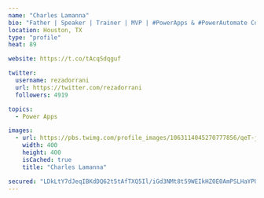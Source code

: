 ```yaml
---
name: "Charles Lamanna"
bio: "Father | Speaker | Trainer | MVP | #PowerApps & #PowerAutomate Community Super User | YouTuber Right-pointing triangle http://youtube.com/c/rezadorrani | Learn - Share - Clockwise rightwards and leftwards open circle arrows"
location: Houston, TX
type: "profile"
heat: 89

website: https://t.co/tAcqSdqguf

twitter:
  username: rezadorrani
  url: https://twitter.com/rezadorrani
  followers: 4919

topics:
  - Power Apps

images:
  - url: https://pbs.twimg.com/profile_images/1063114045270777856/qeT-jpWr_400x400.jpg
    width: 400
    height: 400
    isCached: true
    title: "Charles Lamanna"

secured: "LDkLtY7dJeqIBKdDQ62t5tAfTXQ5Il/iGd3NMt8t59WEIkHZ0E0AmPSLHaYPUcnD/XJi0bc6rjledl93VBW36lge9U/4DfQWLp9eQKljFKOQpPPQK3mfl+Vud0H/EhZAt/r2vJXZixxKpD3dMtiuX4PhLmTcNIm7XMFOCdm1PuqXL9eVVpLPxsY1lXjCxodI2jNjA2efn2x/1aJP23qPdrOvrT2seefJFwqjIZRyOP1ViEe7Ffy1ywKakpcYzlVv0+x37qUcvAGR1SGbncSv9L4OdVtl+q1zWxNsyB6KpmcsRwFnJE4CDwXfsYiKmrpdGn9Xrhj6h7zHQgR1NFry0dhpxAZ3s1uQhYkB8jEPP6+loa81A8sePq6CfuhH+VJKhyPMvKV6EW6jvv4LtpYlLtFAsmnVDOd2abZ1tKIvFCY=;WxT14j1vRTjXZHdO8u+eNg=="
---
```


